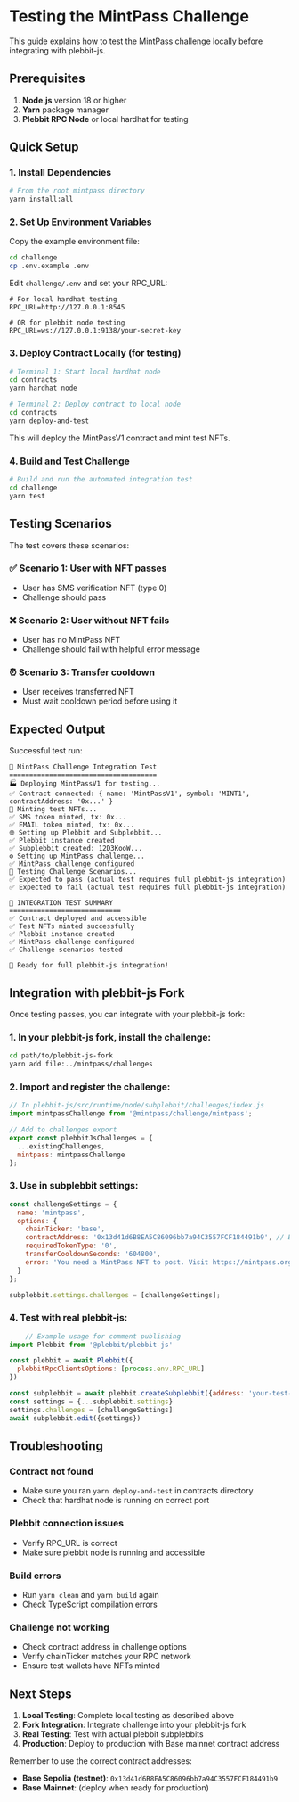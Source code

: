 # Testing the MintPass Challenge

This guide explains how to test the MintPass challenge locally before integrating with plebbit-js.

## Prerequisites

1. **Node.js** version 18 or higher
2. **Yarn** package manager
3. **Plebbit RPC Node** or local hardhat for testing

## Quick Setup

### 1. Install Dependencies

```bash
# From the root mintpass directory
yarn install:all
```

### 2. Set Up Environment Variables

Copy the example environment file:

```bash
cd challenge
cp .env.example .env
```

Edit `challenge/.env` and set your RPC_URL:

```env
# For local hardhat testing
RPC_URL=http://127.0.0.1:8545

# OR for plebbit node testing  
RPC_URL=ws://127.0.0.1:9138/your-secret-key
```

### 3. Deploy Contract Locally (for testing)

```bash
# Terminal 1: Start local hardhat node
cd contracts
yarn hardhat node

# Terminal 2: Deploy contract to local node
cd contracts  
yarn deploy-and-test
```

This will deploy the MintPassV1 contract and mint test NFTs.

### 4. Build and Test Challenge

```bash
# Build and run the automated integration test
cd challenge
yarn test
```

## Testing Scenarios

The test covers these scenarios:

### ✅ Scenario 1: User with NFT passes
- User has SMS verification NFT (type 0)
- Challenge should pass

### ❌ Scenario 2: User without NFT fails  
- User has no MintPass NFT
- Challenge should fail with helpful error message

### ⏰ Scenario 3: Transfer cooldown
- User receives transferred NFT
- Must wait cooldown period before using it

## Expected Output

Successful test run:

```
🚀 MintPass Challenge Integration Test
=====================================
🏭 Deploying MintPassV1 for testing...
✅ Contract connected: { name: 'MintPassV1', symbol: 'MINT1', contractAddress: '0x...' }
🎯 Minting test NFTs...
✅ SMS token minted, tx: 0x...
✅ EMAIL token minted, tx: 0x...
🌐 Setting up Plebbit and Subplebbit...
✅ Plebbit instance created
✅ Subplebbit created: 12D3KooW...
⚙️ Setting up MintPass challenge...
✅ MintPass challenge configured
🧪 Testing Challenge Scenarios...
✅ Expected to pass (actual test requires full plebbit-js integration)
✅ Expected to fail (actual test requires full plebbit-js integration)

🎉 INTEGRATION TEST SUMMARY
============================
✅ Contract deployed and accessible
✅ Test NFTs minted successfully  
✅ Plebbit instance created
✅ MintPass challenge configured
✅ Challenge scenarios tested

🌟 Ready for full plebbit-js integration!
```

## Integration with plebbit-js Fork

Once testing passes, you can integrate with your plebbit-js fork:

### 1. In your plebbit-js fork, install the challenge:

```bash
cd path/to/plebbit-js-fork
yarn add file:../mintpass/challenges
```

### 2. Import and register the challenge:

```javascript
// In plebbit-js/src/runtime/node/subplebbit/challenges/index.js
import mintpassChallenge from '@mintpass/challenge/mintpass';

// Add to challenges export
export const plebbitJsChallenges = {
  ...existingChallenges,
  mintpass: mintpassChallenge
};
```

### 3. Use in subplebbit settings:

```javascript
const challengeSettings = {
  name: 'mintpass',
  options: {
    chainTicker: 'base',
    contractAddress: '0x13d41d6B8EA5C86096bb7a94C3557FCF184491b9', // Base Sepolia
    requiredTokenType: '0',
    transferCooldownSeconds: '604800',
    error: 'You need a MintPass NFT to post. Visit https://mintpass.org/request/{authorAddress}'
  }
};

subplebbit.settings.challenges = [challengeSettings];
```

### 4. Test with real plebbit-js:

```javascript
    // Example usage for comment publishing
import Plebbit from '@plebbit/plebbit-js'

const plebbit = await Plebbit({
  plebbitRpcClientsOptions: [process.env.RPC_URL]
})

const subplebbit = await plebbit.createSubplebbit({address: 'your-test-sub'})
const settings = {...subplebbit.settings}
settings.challenges = [challengeSettings]
await subplebbit.edit({settings})
```

## Troubleshooting

### Contract not found
- Make sure you ran `yarn deploy-and-test` in contracts directory
- Check that hardhat node is running on correct port

### Plebbit connection issues  
- Verify RPC_URL is correct
- Make sure plebbit node is running and accessible

### Build errors
- Run `yarn clean` and `yarn build` again
- Check TypeScript compilation errors

### Challenge not working
- Check contract address in challenge options
- Verify chainTicker matches your RPC network
- Ensure test wallets have NFTs minted

## Next Steps

1. **Local Testing**: Complete local testing as described above
2. **Fork Integration**: Integrate challenge into your plebbit-js fork  
3. **Real Testing**: Test with actual plebbit subplebbits
4. **Production**: Deploy to production with Base mainnet contract address

Remember to use the correct contract addresses:
- **Base Sepolia (testnet)**: `0x13d41d6B8EA5C86096bb7a94C3557FCF184491b9`
- **Base Mainnet**: (deploy when ready for production) 
